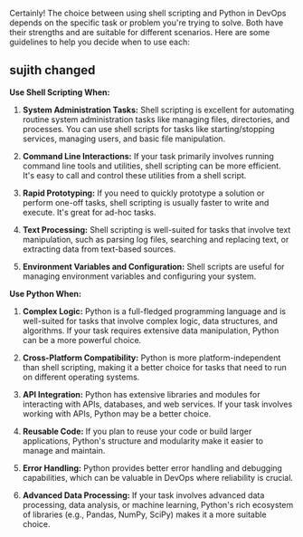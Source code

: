 Certainly! The choice between using shell scripting and Python in DevOps depends on the specific task or problem you're trying to solve. Both have their strengths and are suitable for different scenarios. Here are some guidelines to help you decide when to use each:
## sujith changed ## 
**Use Shell Scripting When:**

1. **System Administration Tasks:** Shell scripting is excellent for automating routine system administration tasks like managing files, directories, and processes. You can use shell scripts for tasks like starting/stopping services, managing users, and basic file manipulation.

2. **Command Line Interactions:** If your task primarily involves running command line tools and utilities, shell scripting can be more efficient. It's easy to call and control these utilities from a shell script.

3. **Rapid Prototyping:** If you need to quickly prototype a solution or perform one-off tasks, shell scripting is usually faster to write and execute. It's great for ad-hoc tasks.

4. **Text Processing:** Shell scripting is well-suited for tasks that involve text manipulation, such as parsing log files, searching and replacing text, or extracting data from text-based sources.

5. **Environment Variables and Configuration:** Shell scripts are useful for managing environment variables and configuring your system.

**Use Python When:**

1. **Complex Logic:** Python is a full-fledged programming language and is well-suited for tasks that involve complex logic, data structures, and algorithms. If your task requires extensive data manipulation, Python can be a more powerful choice.

2. **Cross-Platform Compatibility:** Python is more platform-independent than shell scripting, making it a better choice for tasks that need to run on different operating systems.

3. **API Integration:** Python has extensive libraries and modules for interacting with APIs, databases, and web services. If your task involves working with APIs, Python may be a better choice.

4. **Reusable Code:** If you plan to reuse your code or build larger applications, Python's structure and modularity make it easier to manage and maintain.

5. **Error Handling:** Python provides better error handling and debugging capabilities, which can be valuable in DevOps where reliability is crucial.

6. **Advanced Data Processing:** If your task involves advanced data processing, data analysis, or machine learning, Python's rich ecosystem of libraries (e.g., Pandas, NumPy, SciPy) makes it a more suitable choice.